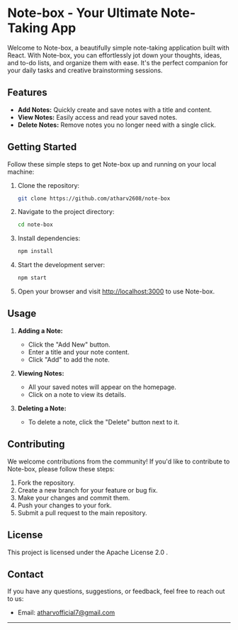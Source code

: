 
# Note-box - Your Ultimate Note-Taking App



Welcome to Note-box, a beautifully simple note-taking application built with React. With Note-box, you can effortlessly jot down your thoughts, ideas, and to-do lists, and organize them with ease. It's the perfect companion for your daily tasks and creative brainstorming sessions.

## Features

- **Add Notes:** Quickly create and save notes with a title and content.
- **View Notes:** Easily access and read your saved notes.
- **Delete Notes:** Remove notes you no longer need with a single click.


## Getting Started

Follow these simple steps to get Note-box up and running on your local machine:

1. Clone the repository:

   ```bash
   git clone https://github.com/atharv2608/note-box
   ```

2. Navigate to the project directory:

   ```bash
   cd note-box
   ```

3. Install dependencies:

   ```bash
   npm install
   ```

4. Start the development server:

   ```bash
   npm start
   ```

5. Open your browser and visit [http://localhost:3000](http://localhost:3000) to use Note-box.

## Usage

1. **Adding a Note:**
   - Click the "Add New" button.
   - Enter a title and your note content.
   - Click "Add" to add the note.

2. **Viewing Notes:**
   - All your saved notes will appear on the homepage.
   - Click on a note to view its details.

3. **Deleting a Note:**
   - To delete a note, click the "Delete" button next to it.

## Contributing

We welcome contributions from the community! If you'd like to contribute to Note-box, please follow these steps:

1. Fork the repository.
2. Create a new branch for your feature or bug fix.
3. Make your changes and commit them.
4. Push your changes to your fork.
5. Submit a pull request to the main repository.

## License

This project is licensed under the Apache License 2.0 .

## Contact

If you have any questions, suggestions, or feedback, feel free to reach out to us:

- Email: atharvofficial7@gmail.com

---

